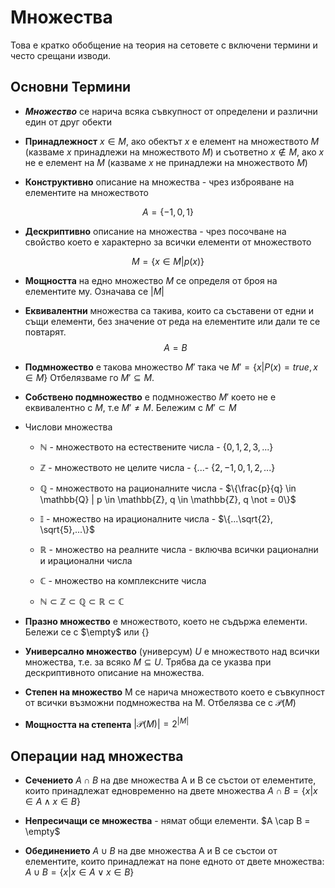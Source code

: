 # Множества

Това е кратко обобщение на теория на сетовете с включени термини и често срещани изводи.

## Основни Термини

* ***Множество*** се нарича всяка съвкупност от определени и различни един от друг обекти

* **Принадлежност** $x \in M$, ако обектът $x$ е елемент на множеството $M$ (казваме $x$ принадлежи на множеството $M$) и съответно $x \notin M$, ако $x$ не е елемент на $M$ (казваме $x$ не принадлежи на множеството $M$)

* **Конструктивно** описание на множества - чрез изброяване на елементите на множеството

$$A = \{-1,0,1\}$$

* **Дескриптивно** описание на множества - чрез посочване на свойство което е характерно за всички елементи от множеството

$$M= \{x \in M | p(x)\}$$

* **Мощността** на едно множество $M$ се определя от броя на елементите му. Означава се $|M|$

* **Еквивалентни** множества са такива, които са съставени от едни и същи елементи, без значение от реда на елементите или дали те се повтарят.
$$A = B$$

* **Подмножество** е такова множество $M'$ така че $M' = \{x|P(x)=true, x\in M\}$ Отбелязваме го $M' \subseteq M$. 

* **Собствено подмножество** е подмножество $M'$ което не е еквивалентно с $M$, т.е $М'\not =M$. Бележим с $M'\subset M$

* Числови множества
  * $\mathbb{N}$ - множеството на естествените числа - $\{0,1,2,3,...\}$
  * $\mathbb{Z}$ - множеството не целите числа - {...- $\{2,-1,0,1,2,...\}$
  * $\mathbb{Q}$ - множеството на рационалните числа - $\{\frac{p}{q} \in \mathbb{Q} | p \in \mathbb{Z},  q \in \mathbb{Z}, q \not = 0\}$
  * $\mathbb{I}$ - множество на ирационалните числа - $\{...\sqrt{2}, \sqrt{5},...\}$
  * $\mathbb{R}$ - множество на реалните числа - включва всички рационални и ирационални числа

  * $\mathbb{C}$ - множество на комплексните числа

  * $\mathbb{N} \subset \mathbb{Z} \subset \mathbb{Q} \subset \mathbb{R} \subset \mathbb{C}$

* **Празно множество** е множеството, което не съдържа елементи. Бележи се с $\empty$ или $\{\}$

* **Универсално множество** (универсум) $U$ е множеството над всички множества, т.е. за всяко $M \subseteq U$. Трябва да се указва при дескриптивното описание на множества.

* **Степен на множество** М се нарича множеството което е съвкупност от всички възможни подмножества на М. Отбелязва се с $\mathcal{P}(M)$

* **Мощността на степента**  $|\mathcal{P}(M)| =2^{|M|}$

## Операции над множества

* **Сечението** $A \cap B$ на две множества А и В се състои от елементите, които принадлежат едновременно на двете множества $A \cap B = \{x|x\in A \land x \in B \}$

* **Непресичащи се множества** - нямат общи елементи. $A \cap B = \empty$

*  **Обединението** $A \cup B$ на две множества A и B се състои от елементите, които принадлежат на поне едното от двете множества: $A \cup B = \{x|x \in A \lor x \in B\}$